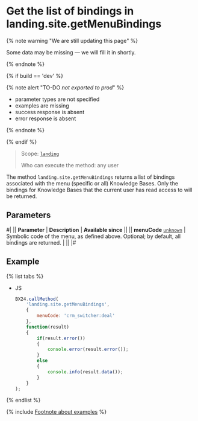 # Get the list of bindings in landing.site.getMenuBindings

{% note warning "We are still updating this page" %}

Some data may be missing — we will fill it in shortly.

{% endnote %}

{% if build == 'dev' %}

{% note alert "TO-DO _not exported to prod_" %}

- parameter types are not specified
- examples are missing
- success response is absent
- error response is absent

{% endnote %}

{% endif %}

> Scope: [`landing`](../../../scopes/permissions.md)
>
> Who can execute the method: any user

The method `landing.site.getMenuBindings` returns a list of bindings associated with the menu (specific or all) Knowledge Bases. Only the bindings for Knowledge Bases that the current user has read access to will be returned.

## Parameters

#|
|| **Parameter** | **Description** | **Available since** ||
|| **menuCode**
[`unknown`](../../../data-types.md) | Symbolic code of the menu, as defined above. Optional; by default, all bindings are returned. | ||
|#

## Example

{% list tabs %}

- JS

    ```js
    BX24.callMethod(
        'landing.site.getMenuBindings',
        {
            menuCode: 'crm_switcher:deal'
        },
        function(result)
        {
            if(result.error())
            {
                console.error(result.error());
            }
            else
            {
                console.info(result.data());
            }
        }
    );
    ```

{% endlist %}

{% include [Footnote about examples](../../../../_includes/examples.md) %}
